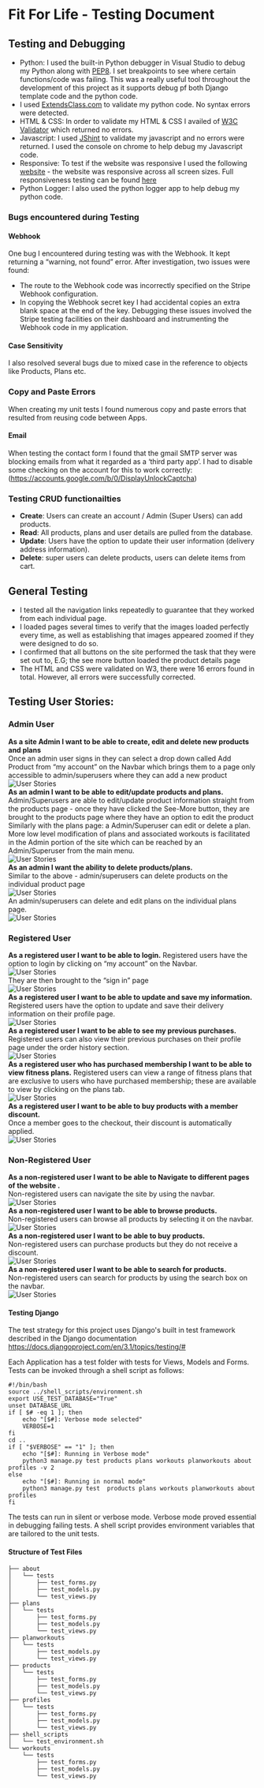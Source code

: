 # Fit For Life - Testing Document

## Testing and Debugging
* Python: I used the built-in Python debugger in Visual Studio to debug my Python along with [PEP8](https://www.python.org/dev/peps/pep-0008/). I set breakpoints to see where certain functions/code was failing. This was a really useful tool throughout the development of this project as it supports debug pf both Django template code and the python code. 
* I used [ExtendsClass.com](https://extendsclass.com/) to validate my python code. No syntax errors were detected.
* HTML & CSS: In order to validate my HTML & CSS I availed of [W3C Validator](https://validator.w3.org/) which returned no errors.
* Javascript: I used [JShint](https://jshint.com/) to validate my javascript and no errors were returned. I used the console on chrome to help debug my Javascript code.
* Responsive: To test if the website was responsive I used the following [website](http://ami.responsivedesign.is/) - the website was responsive across all screen sizes. Full responsiveness testing can be found [here](diagrams/TestTable.jpg)
* Python Logger: I also used the python logger app to help debug my python code.

### Bugs encountered during Testing
#### Webhook
One bug I encountered during testing was with the Webhook. It kept returning a “warning, not found” error. After investigation, two issues were found:
* The route to the Webhook code was incorrectly specified on the Stripe Webhook configuration.
* In copying the Webhook secret key I had accidental copies an extra blank space at the end of the key.
Debugging these issues involved the Stripe testing facilities on their dashboard and instrumenting the Webhook code in my application.


#### Case Sensitivity
I also resolved several bugs due to mixed case in the reference to objects like Products, Plans etc.

### Copy and Paste Errors
When creating my unit tests I found numerous copy and paste errors that resulted from reusing code between Apps.

#### Email
When testing the contact form I found that the gmail SMTP server was blocking emails from what it regarded as a ‘third party app’. I had to disable some checking on the account for this to work correctly: (https://accounts.google.com/b/0/DisplayUnlockCaptcha)

### Testing CRUD functionailties
* **Create**: Users can create an account / Admin (Super Users) can add products.
* **Read**: All products, plans and user details are pulled from the database.
* **Update**: Users have the option to update their user information (delivery address information).
* **Delete**: super users can delete products, users can delete items from cart.

## General Testing
* I tested all the navigation links repeatedly to guarantee that they worked from each individual page.
* I loaded pages several times to verify that the images loaded perfectly every time, as well as establishing that images appeared zoomed if they were designed to do so.
* I confirmed that all buttons on the site performed the task that they were set out to, E.G; the see more button loaded the product details page
* The HTML and CSS were validated on W3, there were 16 errors found in total. However, all errors were successfully corrected.

## Testing User Stories:
### Admin User
**As a site Admin I want to be able to create, edit and delete new products and plans**  
Once an admin user signs in they can select a drop down called Add Product from “my account” on the Navbar which brings them to a page only accessible to admin/superusers where they can add a new product  
![User Stories](UserStories/admin1.JPG)  
**As an admin I want to be able to edit/update products and plans.**  
Admin/Superusers are able to edit/update product information straight from the products page - once they have clicked the See-More button, they are brought to the products page where they have an option to edit the product  
Similarly with the plans page: a Admin/Superuser can edit or delete a plan. More low level modification of plans and associated workouts is facilitated in the Admin portion of the site which can be reached by an Admin/Superuser from the main menu.  
![User Stories](UserStories/admin2.JPG)  
**As an admin I want the ability to delete products/plans.**  
Similar to the above - admin/superusers can delete products on the individual product page  
![User Stories](UserStories/admin3.JPG)  
An admin/superusers can delete and edit plans on the individual plans page.  
![User Stories](UserStories/admin4.JPG)  
### Registered User
**As a registered user I want to be able to login.**
Registered users have the option to login by clicking on “my account” on the Navbar.  
![User Stories](UserStories/reguser1.JPG)  
They are then brought to the “sign in” page  
![User Stories](UserStories/reguser2.JPG)  
**As a registered user I want to be able to update and save my information.**  
Registered users have the option to update and save their delivery information on their profile page.  
![User Stories](UserStories/reguser3.JPG)  
**As a registered user I want to be able to see my previous purchases.**  
Registered users can also view their previous purchases on their profile page under the order history section.  
![User Stories](UserStories/reguser4.JPG)  
**As a registered user who has purchased membership I want to be able to view fitness plans.**
Registered users can view a range of fitness plans that are exclusive to users who have purchased membership; these are available to view by clicking on the plans tab.  
![User Stories](UserStories/reguser5.JPG)   
**As a registered user I want to be able to buy products with a member discount.**  
Once a member goes to the checkout, their discount is automatically applied.  
![User Stories](UserStories/reguser6.JPG)  
### Non-Registered User
**As a non-registered user I want to be able to Navigate to different pages of the website .**  
Non-registered users can navigate the site by using the navbar.  
![User Stories](UserStories/nonreguser1.JPG)  
**As a non-registered user I want to be able to browse products.**  
Non-registered users can browse all products by selecting it on the navbar.  
![User Stories](UserStories/nonreguser2.JPG)  
**As a non-registered user I want to be able to buy products.**  
Non-registered users can purchase products but they do not receive a discount.  
![User Stories](UserStories/nonreguser3.JPG)  
**As a non-registered user I want to be able to search for products.**  
Non-registered users can search for products by using the search box on the navbar.  
![User Stories](UserStories/nonreguser4.JPG)

#### Testing Django
The test strategy for this project uses Django's built in test framework described in the Django documentation https://docs.djangoproject.com/en/3.1/topics/testing/#

Each Application has a test folder with tests for Views, Models and Forms. Tests can be invoked through a shell script as follows:
```
#!/bin/bash
source ../shell_scripts/environment.sh
export USE_TEST_DATABASE="True"
unset DATABASE_URL
if [ $# -eq 1 ]; then
    echo "[$#]: Verbose mode selected"
    VERBOSE=1
fi
cd ..
if [ "$VERBOSE" == "1" ]; then
    echo "[$#]: Running in Verbose mode"
    python3 manage.py test products plans workouts planworkouts about profiles -v 2
else
    echo "[$#]: Running in normal mode"
    python3 manage.py test  products plans workouts planworkouts about profiles
fi   
```
The tests can run in silent or verbose mode. Verbose mode proved essential in debugging failing tests.
A shell script provides environment variables that are tailored to the unit tests.

#### Structure of Test Files
```
├── about
│   └── tests
│       ├── test_forms.py
│       ├── test_models.py
│       └── test_views.py
├── plans
│   └── tests
│       ├── test_forms.py
│       ├── test_models.py
│       └── test_views.py
├── planworkouts
│   └── tests
│       ├── test_models.py
│       └── test_views.py
├── products
│   └── tests
│       ├── test_forms.py
│       ├── test_models.py
│       └── test_views.py
├── profiles
│   └── tests
│       ├── test_forms.py
│       ├── test_models.py
│       └── test_views.py
├── shell_scripts
│   └── test_environment.sh
└── workouts
    └── tests
        ├── test_forms.py
        ├── test_models.py
        └── test_views.py
```
















